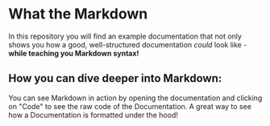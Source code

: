 # What the Markdown
In this repository you will find an example documentation that not only shows you how a good, well-structured documentation *could* look like - **while teaching you Markdown syntax!**

## How you can dive deeper into Markdown:
You can see Markdown in action by opening the documentation and clicking on "Code" to see the raw code of the Documentation. A great way to see how a Documentation is formatted under the hood!
